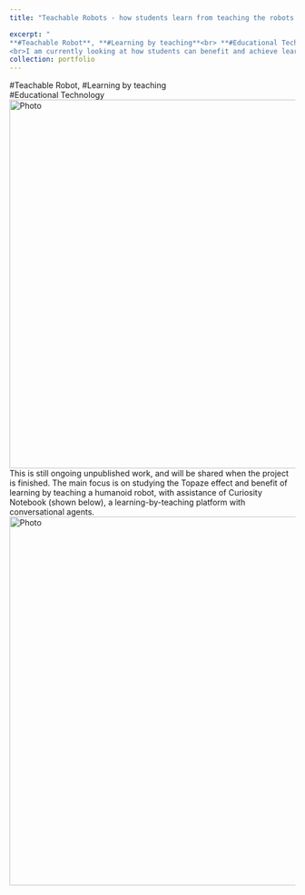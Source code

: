 ```yaml
---
title: "Teachable Robots - how students learn from teaching the robots (Coming Soon)" 

excerpt: "
**#Teachable Robot**, **#Learning by teaching**<br> **#Educational Technology**<br>
<br>I am currently looking at how students can benefit and achieve learning gains from interaction with teaching humanoid robots. <img src='http://kexin-yang.github.io/images/TR/nao_playing.png?raw=true' alt='Photo' style='width: 650px;'/>"  
collection: portfolio  
---    
```

\#Teachable Robot, \#Learning by teaching<br> \#Educational Technology <br>
<img src='http://kexin-yang.github.io/images/TR/nao_playing.png?raw=true' alt='Photo' style='width: 650px;'/><br>
This is still ongoing unpublished work, and will be shared when the project is finished. The main focus is on studying the Topaze effect and benefit of learning by teaching a humanoid robot, with assistance of Curiosity Notebook (shown below), a learning-by-teaching platform with conversational agents. 
<img src='http://kexin-yang.github.io/images/TR/curiosityNotebook.png?raw=true' alt='Photo' style='width: 650px;'/> 


